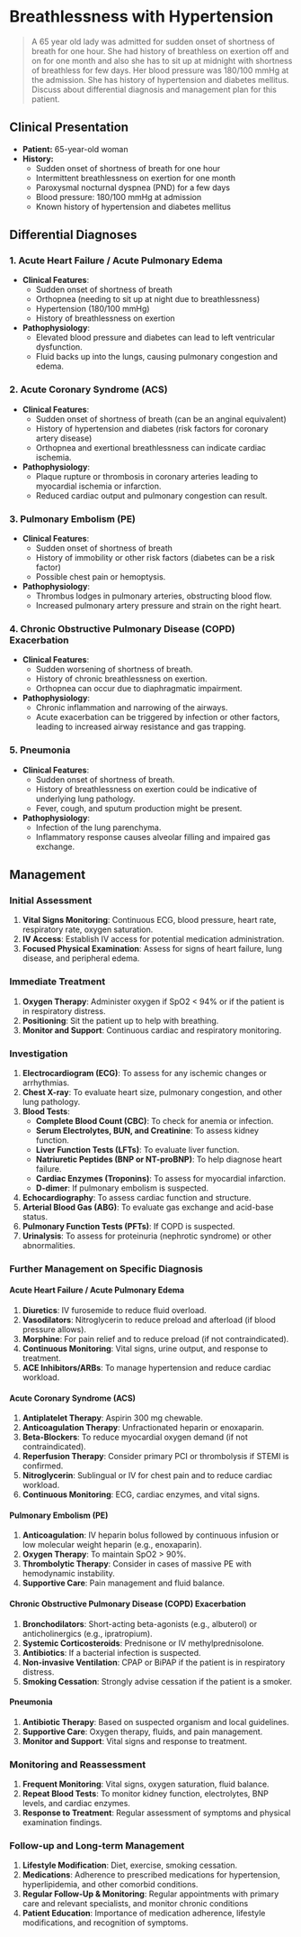 # Breathlessness with Hypertension

> A 65 year old lady was admitted for sudden onset of shortness of breath for one hour. She had history of breathless on exertion off and on for one month and also she has to sit up at midnight with shortness of breathless for few days. Her blood pressure was 180/100 mmHg at the admission. She has history of hypertension and diabetes mellitus. Discuss about differential diagnosis and management plan for this patient.

## Clinical Presentation

- **Patient:** 65-year-old woman
- **History:**
  - Sudden onset of shortness of breath for one hour
  - Intermittent breathlessness on exertion for one month
  - Paroxysmal nocturnal dyspnea (PND) for a few days
  - Blood pressure: 180/100 mmHg at admission
  - Known history of hypertension and diabetes mellitus

## Differential Diagnoses

### 1. **Acute Heart Failure / Acute Pulmonary Edema**

- **Clinical Features**:
  - Sudden onset of shortness of breath
  - Orthopnea (needing to sit up at night due to breathlessness)
  - Hypertension (180/100 mmHg)
  - History of breathlessness on exertion
- **Pathophysiology**:
  - Elevated blood pressure and diabetes can lead to left ventricular dysfunction.
  - Fluid backs up into the lungs, causing pulmonary congestion and edema.

### 2. **Acute Coronary Syndrome (ACS)**

- **Clinical Features**:
  - Sudden onset of shortness of breath (can be an anginal equivalent)
  - History of hypertension and diabetes (risk factors for coronary artery disease)
  - Orthopnea and exertional breathlessness can indicate cardiac ischemia.
- **Pathophysiology**:
  - Plaque rupture or thrombosis in coronary arteries leading to myocardial ischemia or infarction.
  - Reduced cardiac output and pulmonary congestion can result.

### 3. **Pulmonary Embolism (PE)**

- **Clinical Features**:
  - Sudden onset of shortness of breath
  - History of immobility or other risk factors (diabetes can be a risk factor)
  - Possible chest pain or hemoptysis.
- **Pathophysiology**:
  - Thrombus lodges in pulmonary arteries, obstructing blood flow.
  - Increased pulmonary artery pressure and strain on the right heart.

### 4. **Chronic Obstructive Pulmonary Disease (COPD) Exacerbation**

- **Clinical Features**:
  - Sudden worsening of shortness of breath.
  - History of chronic breathlessness on exertion.
  - Orthopnea can occur due to diaphragmatic impairment.
- **Pathophysiology**:
  - Chronic inflammation and narrowing of the airways.
  - Acute exacerbation can be triggered by infection or other factors, leading to increased airway resistance and gas trapping.

### 5. **Pneumonia**

- **Clinical Features**:
  - Sudden onset of shortness of breath.
  - History of breathlessness on exertion could be indicative of underlying lung pathology.
  - Fever, cough, and sputum production might be present.
- **Pathophysiology**:
  - Infection of the lung parenchyma.
  - Inflammatory response causes alveolar filling and impaired gas exchange.

## Management

### Initial Assessment

1. **Vital Signs Monitoring**: Continuous ECG, blood pressure, heart rate, respiratory rate, oxygen saturation.
2. **IV Access**: Establish IV access for potential medication administration.
3. **Focused Physical Examination**: Assess for signs of heart failure, lung disease, and peripheral edema.

### Immediate Treatment

1. **Oxygen Therapy**: Administer oxygen if SpO2 < 94% or if the patient is in respiratory distress.
2. **Positioning**: Sit the patient up to help with breathing.
3. **Monitor and Support**: Continuous cardiac and respiratory monitoring.

### Investigation

1. **Electrocardiogram (ECG)**: To assess for any ischemic changes or arrhythmias.
2. **Chest X-ray**: To evaluate heart size, pulmonary congestion, and other lung pathology.
3. **Blood Tests**:
   - **Complete Blood Count (CBC)**: To check for anemia or infection.
   - **Serum Electrolytes, BUN, and Creatinine**: To assess kidney function.
   - **Liver Function Tests (LFTs)**: To evaluate liver function.
   - **Natriuretic Peptides (BNP or NT-proBNP)**: To help diagnose heart failure.
   - **Cardiac Enzymes (Troponins)**: To assess for myocardial infarction.
   - **D-dimer**: If pulmonary embolism is suspected.
4. **Echocardiography**: To assess cardiac function and structure.
5. **Arterial Blood Gas (ABG)**: To evaluate gas exchange and acid-base status.
6. **Pulmonary Function Tests (PFTs)**: If COPD is suspected.
7. **Urinalysis**: To assess for proteinuria (nephrotic syndrome) or other abnormalities.

### Further Management on Specific Diagnosis

#### Acute Heart Failure / Acute Pulmonary Edema

1. **Diuretics**: IV furosemide to reduce fluid overload.
2. **Vasodilators**: Nitroglycerin to reduce preload and afterload (if blood pressure allows).
3. **Morphine**: For pain relief and to reduce preload (if not contraindicated).
4. **Continuous Monitoring**: Vital signs, urine output, and response to treatment.
5. **ACE Inhibitors/ARBs**: To manage hypertension and reduce cardiac workload.

#### Acute Coronary Syndrome (ACS)

1. **Antiplatelet Therapy**: Aspirin 300 mg chewable.
2. **Anticoagulation Therapy**: Unfractionated heparin or enoxaparin.
3. **Beta-Blockers**: To reduce myocardial oxygen demand (if not contraindicated).
4. **Reperfusion Therapy**: Consider primary PCI or thrombolysis if STEMI is confirmed.
5. **Nitroglycerin**: Sublingual or IV for chest pain and to reduce cardiac workload.
6. **Continuous Monitoring**: ECG, cardiac enzymes, and vital signs.

#### Pulmonary Embolism (PE)

1. **Anticoagulation**: IV heparin bolus followed by continuous infusion or low molecular weight heparin (e.g., enoxaparin).
2. **Oxygen Therapy**: To maintain SpO2 > 90%.
3. **Thrombolytic Therapy**: Consider in cases of massive PE with hemodynamic instability.
4. **Supportive Care**: Pain management and fluid balance.

#### Chronic Obstructive Pulmonary Disease (COPD) Exacerbation

1. **Bronchodilators**: Short-acting beta-agonists (e.g., albuterol) or anticholinergics (e.g., ipratropium).
2. **Systemic Corticosteroids**: Prednisone or IV methylprednisolone.
3. **Antibiotics**: If a bacterial infection is suspected.
4. **Non-invasive Ventilation**: CPAP or BiPAP if the patient is in respiratory distress.
5. **Smoking Cessation**: Strongly advise cessation if the patient is a smoker.

#### Pneumonia

1. **Antibiotic Therapy**: Based on suspected organism and local guidelines.
2. **Supportive Care**: Oxygen therapy, fluids, and pain management.
3. **Monitor and Support**: Vital signs and response to treatment.

### Monitoring and Reassessment

1. **Frequent Monitoring**: Vital signs, oxygen saturation, fluid balance.
2. **Repeat Blood Tests**: To monitor kidney function, electrolytes, BNP levels, and cardiac enzymes.
3. **Response to Treatment**: Regular assessment of symptoms and physical examination findings.

### Follow-up and Long-term Management

1. **Lifestyle Modification**: Diet, exercise, smoking cessation.
2. **Medications**: Adherence to prescribed medications for hypertension, hyperlipidemia, and other comorbid conditions.
3. **Regular Follow-Up & Monitoring**: Regular appointments with primary care and relevant specialists, and monitor chronic conditions
4. **Patient Education**: Importance of medication adherence, lifestyle modifications, and recognition of symptoms.
